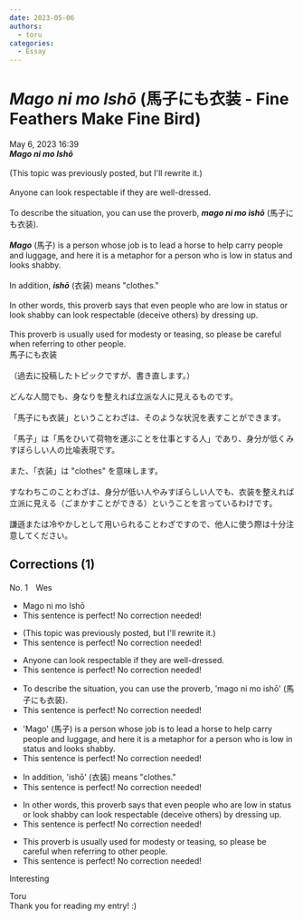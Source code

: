 ```yaml
---
date: 2023-05-06
authors:
  - toru
categories:
  - Essay
---
```


<h1 id="subject_show"><strong><em>Mago ni mo Ishō</strong></em> (馬子にも衣装 - Fine Feathers Make Fine Bird)</h1>
<div class="date">May 6, 2023 16:39</div>
<div id="post"><div id="body_show_ori">
<strong><em>Mago ni mo Ishō</strong></em><br/><br/>(This topic was previously posted, but I'll rewrite it.)<br/><br/>Anyone can look respectable if they are well-dressed.<br/><br/>To describe the situation, you can use the proverb, <strong><em>mago ni mo ishō</em></strong> (馬子にも衣装).<br/><br/><strong><em>Mago</em></strong> (馬子) is a person whose job is to lead a horse to help carry people and luggage, and here it is a metaphor for a person who is low in status and looks shabby.<br/><br/>In addition, <strong><em>ishō</em></strong> (衣装) means "clothes."<br/><br/>In other words, this proverb says that even people who are low in status or look shabby can look respectable (deceive others) by dressing up.<br/><br/>This proverb is usually used for modesty or teasing, so please be careful when referring to other people.
</div></div>

<!-- more -->

<div id="post_ja"><div id="body_show_mo">
馬子にも衣装<br/><br/>（過去に投稿したトピックですが、書き直します。）<br/><br/>どんな人間でも、身なりを整えれば立派な人に見えるものです。<br/><br/>「馬子にも衣装」ということわざは、そのような状況を表すことができます。<br/><br/>「馬子」は「馬をひいて荷物を運ぶことを仕事とする人」であり、身分が低くみすぼらしい人の比喩表現です。<br/><br/>また、「衣装」は "clothes" を意味します。<br/><br/>すなわちこのことわざは、身分が低い人やみすぼらしい人でも、衣装を整えれば立派に見える（ごまかすことができる）ということを言っているわけです。<br/><br/>謙遜または冷やかしとして用いられることわざですので、他人に使う際は十分注意してください。
</div></div>

## Corrections (1)
<div id="block"><div class="first_name"> No. 1　<span class="just_name">Wes</span></div><div id="block2">
<ul class="correction_field">
<li class="incorrect">Mago ni mo Ishō</li>
<li class="corrected perfect">This sentence is perfect! No correction needed!</li>
</ul>
<ul class="correction_field">
<li class="incorrect">(This topic was previously posted, but I'll rewrite it.)</li>
<li class="corrected perfect">This sentence is perfect! No correction needed!</li>
</ul>
<ul class="correction_field">
<li class="incorrect">Anyone can look respectable if they are well-dressed.</li>
<li class="corrected perfect">This sentence is perfect! No correction needed!</li>
</ul>
<ul class="correction_field">
<li class="incorrect">To describe the situation, you can use the proverb, 'mago ni mo ishō' (馬子にも衣装).</li>
<li class="corrected perfect">This sentence is perfect! No correction needed!</li>
</ul>
<ul class="correction_field">
<li class="incorrect">'Mago' (馬子) is a person whose job is to lead a horse to help carry people and luggage, and here it is a metaphor for a person who is low in status and looks shabby.</li>
<li class="corrected perfect">This sentence is perfect! No correction needed!</li>
</ul>
<ul class="correction_field">
<li class="incorrect">In addition, 'ishō' (衣装) means "clothes."</li>
<li class="corrected perfect">This sentence is perfect! No correction needed!</li>
</ul>
<ul class="correction_field">
<li class="incorrect">In other words, this proverb says that even people who are low in status or look shabby can look respectable (deceive others) by dressing up.</li>
<li class="corrected perfect">This sentence is perfect! No correction needed!</li>
</ul>
<ul class="correction_field">
<li class="incorrect">This proverb is usually used for modesty or teasing, so please be careful when referring to other people.</li>
<li class="corrected perfect">This sentence is perfect! No correction needed!</li>
</ul>
<p class="comment_small">
 Interesting
 <br/>
</p>

</div><div class="name"><span class="just_name">Toru</span><br>
Thank you for reading my entry! :)
</div>
</div>
